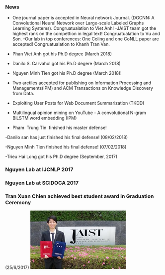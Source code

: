 <markdown>
  
### News
- One journal paper is accepted in Neural network Journal. (DGCNN: A Convolutional Neural Network over Large-scale Labeled Graphs Learning Systems). Congruatualation to Viet Anh!
-JAIST team got the highest rank on the compettion in legal text!  Congruatualation to Vu and Son.
-Our lab in top conferences:  One Coling and one CoNLL paper are accepted!  Congruatualation to Khanh Tran Van. 
- Phan Viet Anh got his Ph.D degree (March 2018)
- Danilo S. Carvahol got his Ph.D degere (March 2018)
- Nguyen Minh Tien got his Ph.D degree (March 2018)! 

- Two arctiles accepted for publishing on Information Processing and Managements(IPM) and  ACM Transactions on Knowledge Discovery from Data.

- Exploiting User Posts for Web Document Summarization (TKDD)  

- Multilingual opinion mining on YouTube - A convolutional N-gram BiLSTM word embedding (IPM)

- Pham  Trung Tin  finished his master defense!

-Danilo san has just finished his final defense! 
(08/02/2018)

-Nguyen Minh Tien finished his final defense! 
(07/02/2018)

-Trieu Hai Long got his Ph.D degree (September, 2017)

### Nguyen Lab at IJCNLP 2017

### Nguyen Lab at SCIDOCA 2017


### Tran Xuan Chien achieved best student award in Graduation Ceremony
(25/6/2017)
![Image](img/2017-tran-xuan-chien-best-student-award.jpg)

</markdown>
